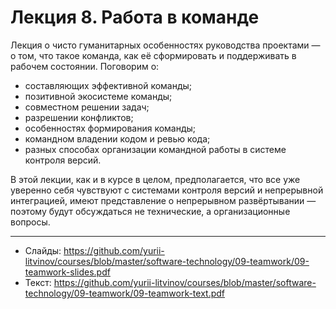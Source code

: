 # Лекция 8. Работа в команде

Лекция о чисто гуманитарных особенностях руководства проектами — о том, что такое команда, как её сформировать и поддерживать в рабочем состоянии. Поговорим о:
- составляющих эффективной команды;
- позитивной экосистеме команды;
- совместном решении задач;
- разрешении конфликтов;
- особенностях формирования команды;
- командном владении кодом и ревью кода;
- разных способах организации командной работы в системе контроля версий.
    
В этой лекции, как и в курсе в целом, предполагается, что все уже уверенно себя чувствуют с системами контроля версий и непрерывной интеграцией, имеют представление о непрерывном развёртывании — поэтому будут обсуждаться не технические, а организационные вопросы.

---

- Слайды: https://github.com/yurii-litvinov/courses/blob/master/software-technology/09-teamwork/09-teamwork-slides.pdf
- Текст: https://github.com/yurii-litvinov/courses/blob/master/software-technology/09-teamwork/09-teamwork-text.pdf